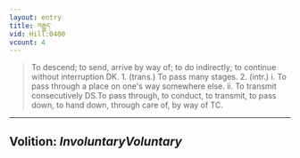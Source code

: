 ```yaml
---
layout: entry
title: བརྒྱུད་
vid: Hill:0400
vcount: 4
---
```

> To descend; to send, arrive by way of; to do indirectly; to continue without interruption DK\. 1\. (trans\.) To pass many stages\. 2\. (intr\.) i\. To pass through a place on one's way somewhere else\. ii\. To transmit consecutively DS\.To pass through, to conduct, to transmit, to pass down, to hand down, through care of, by way of TC\.

---
Volition: _InvoluntaryVoluntary_
---

